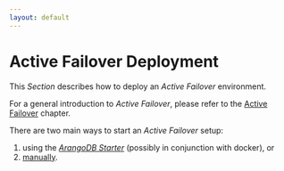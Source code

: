 ```yaml
---
layout: default
---
```

Active Failover Deployment
==========================

This _Section_ describes how to deploy an _Active Failover_ environment.

For a general introduction to _Active Failover_, please refer to the
[Active Failover](architecture-deployment-modes-active-failover-readme.html) chapter.

There are two main ways to start an _Active Failover_ setup:

1. using the [_ArangoDB Starter_](deployment-active-failover-using-the-starter.html) (possibly in conjunction with
docker), or
1. [manually](deployment-active-failover-manual-start.html).